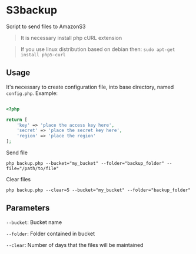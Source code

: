 S3backup
========

Script to send files to AmazonS3

> It is necessary install php cURL extension

> If you use linux distribution based on debian then: `sudo apt-get install php5-curl`


## Usage

It's necessary to create configuration file, into base directory, named `config.php`.
Example:

```php

<?php

return [
    'key' => 'place the access key here',
    'secret' => 'place the secret key here',
    'region' => 'place the region'
];

```

Send file

```
php backup.php --bucket="my_bucket" --folder="backup_folder" --file="/path/to/file"
```

Clear files

```
php backup.php --clear=5 --bucket="my_bucket" --folder="backup_folder"
```

## Parameters

`--bucket`: Bucket name

`--folder`: Folder contained in bucket 

`--clear`: Number of days that the files will be maintained
